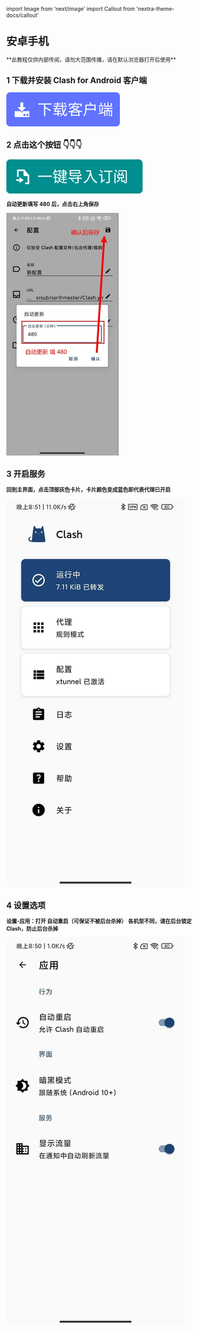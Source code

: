 import Image from 'next/image'
import Callout from 'nextra-theme-docs/callout'

# 安卓手机
<Callout emoji="💡">
  **此教程仅供内部传阅，请勿大范围传播，请在默认浏览器打开后使用**
</Callout>

## 1 下载并安装 Clash for Android 客户端
[![](./android/button_download-16608959279001.svg)](https://ghproxy.com/https://github.com/Kr328/ClashForAndroid/releases/download/v2.4.14/cfa-2.4.14-foss-arm64-v8a-release.apk)

## 2 点击这个按钮 👇👇👇
[![](./android/button_import.svg)](clash://install-config?url=https://cdn.jsdelivr.net/gh/ssrsub/ssr@master/Clash.yml)

**自动更新填写 480 后，点击右上角保存**

![](./android/android-time-16608959888612.jpg)

## 3 开启服务
**回到主界面，点击顶部灰色卡片，卡片颜色变成蓝色即代表代理已开启**

![](./android/android-start02-16608959932513.jpg)

## 4 设置选项

**设置-应用：打开 自动重启（可保证不被后台杀掉）**
**各机型不同，请在后台锁定Clash，防止后台杀掉**

![](./android/android-setting01-16608960013244.jpg)
